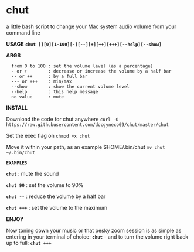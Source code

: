 # chut
a little bash script to change your Mac system audio volume from your command line

**USAGE**
**`chut [][0][1-100][-][--][+][++][+++][--help][--show]`**

**ARGS** 
```
  from 0 to 100 : set the volume level (as a percentage)
  - or +        : decrease or increase the volume by a half bar
  -- or ++      : by a full bar
  --- or +++    : min/max
  --show        : show the current volume level
  --help        : this help message
  no value      : mute 
```

**INSTALL**

Download the code for chut anywhere 
```curl -O https://raw.githubusercontent.com/docgyneco69/chut/master/chut```

Set the exec flag on ```chmod +x chut```

Move it within your path, as an example $HOME/.bin/chut ```mv chut ~/.bin/chut``` 


**`EXAMPLES`**

**`chut`**          : mute the sound

**`chut 90`**       : set the volume to 90%

**`chut --`**       : reduce the volume by a half bar

**`chut +++`**      : set the volume to the maximum

**ENJOY**

Now toning down your music or that pesky zoom session is as simple as entering in your terminal of choice: 
**`chut`** - and to turn the volume right back up to full: **`chut +++`** 
